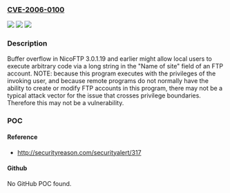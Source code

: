 ### [CVE-2006-0100](https://cve.mitre.org/cgi-bin/cvename.cgi?name=CVE-2006-0100)
![](https://img.shields.io/static/v1?label=Product&message=n%2Fa&color=blue)
![](https://img.shields.io/static/v1?label=Version&message=n%2Fa&color=blue)
![](https://img.shields.io/static/v1?label=Vulnerability&message=n%2Fa&color=brighgreen)

### Description

Buffer overflow in NicoFTP 3.0.1.19 and earlier might allow local users to execute arbitrary code via a long string in the "Name of site" field of an FTP account.  NOTE: because this program executes with the privileges of the invoking user, and because remote programs do not normally have the ability to create or modify FTP accounts in this program, there may not be a typical attack vector for the issue that crosses privilege boundaries.  Therefore this may not be a vulnerability.

### POC

#### Reference
- http://securityreason.com/securityalert/317

#### Github
No GitHub POC found.

